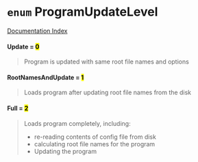 # `enum` ProgramUpdateLevel

[Documentation Index](../README.md)

#### Update = <mark>0</mark>

> Program is updated with same root file names and options



#### RootNamesAndUpdate = <mark>1</mark>

> Loads program after updating root file names from the disk



#### Full = <mark>2</mark>

> Loads program completely, including:
> - re-reading contents of config file from disk
> - calculating root file names for the program
> - Updating the program



